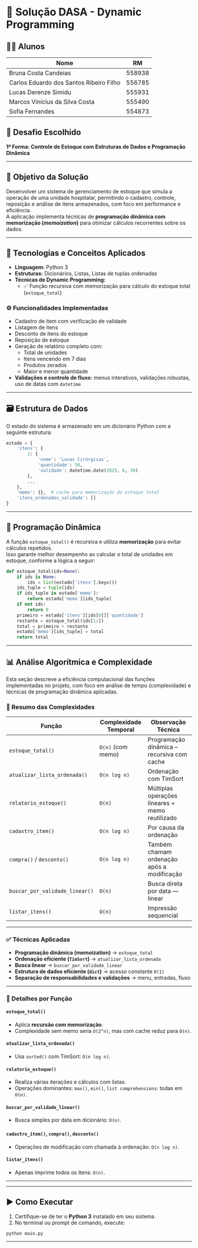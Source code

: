 # 🏥 Solução DASA - Dynamic Programming

## 👩‍🎓 Alunos

| Nome                                   | RM       |
|----------------------------------------|----------|
| Bruna Costa Candeias                   | 558938   |
| Carlos Eduardo dos Santos Ribeiro Filho| 556785   |
| Lucas Derenze Simidu                   | 555931   |
| Marcos Vinícius da Silva Costa         | 555490   |
| Sofia Fernandes                        | 554873   |


## 🎯 Desafio Escolhido

**1ª Forma: Controle de Estoque com Estruturas de Dados e Programação Dinâmica**

---

## 🧠 Objetivo da Solução

Desenvolver um sistema de gerenciamento de estoque que simula a operação de uma unidade hospitalar, permitindo o cadastro, controle, reposição e análise de itens armazenados, com foco em performance e eficiência.  
A aplicação implementa técnicas de **programação dinâmica com memorização (_memoization_)** para otimizar cálculos recorrentes sobre os dados.

---

## 🧰 Tecnologias e Conceitos Aplicados

- **Linguagem:** Python 3  
- **Estruturas:** Dicionários, Listas, Listas de tuplas ordenadas  
- **Técnicas de Dynamic Programming:**  
  - ✅ Função recursiva com memorização para cálculo do estoque total (`estoque_total`)

### ⚙️ Funcionalidades Implementadas

- Cadastro de item com verificação de validade  
- Listagem de itens  
- Desconto de itens do estoque  
- Reposição de estoque  
- Geração de relatório completo com:
  - Total de unidades  
  - Itens vencendo em 7 dias  
  - Produtos zerados  
  - Maior e menor quantidade  
- **Validações e controle de fluxo:** menus interativos, validações robustas, uso de datas com `datetime`

---

## 🗃️ Estrutura de Dados

O estado do sistema é armazenado em um dicionário Python com a seguinte estrutura:

```python
estado = {
    'itens': {
        1: {
            'nome': 'Luvas Cirúrgicas',
            'quantidade': 50,
            'validade': datetime.date(2025, 6, 30)
        },
        ...
    },
    'memo': {},  # cache para memorização do estoque total
    'itens_ordenados_validade': []
}
```

---

## 🔁 Programação Dinâmica

A função `estoque_total()` é recursiva e utiliza **memorização** para evitar cálculos repetidos.  
Isso garante melhor desempenho ao calcular o total de unidades em estoque, conforme a lógica a seguir:

```python
def estoque_total(ids=None):
    if ids is None:
        ids = list(estado['itens'].keys())
    ids_tuple = tuple(ids)
    if ids_tuple in estado['memo']:
        return estado['memo'][ids_tuple]
    if not ids:
        return 0
    primeiro = estado['itens'][ids[0]]['quantidade']
    restante = estoque_total(ids[1:])
    total = primeiro + restante
    estado['memo'][ids_tuple] = total
    return total
```

---

## 📊 Análise Algorítmica e Complexidade

Esta seção descreve a eficiência computacional das funções implementadas no projeto, com foco em análise de tempo (complexidade) e técnicas de programação dinâmica aplicadas.

### 🔎 Resumo das Complexidades

| Função                         | Complexidade Temporal       | Observação Técnica                                          |
|-------------------------------|-----------------------------|-------------------------------------------------------------|
| `estoque_total()`             | `O(n)` (com memo)           | Programação dinâmica – recursiva com cache                 |
| `atualizar_lista_ordenada()` | `O(n log n)`                | Ordenação com TimSort                                      |
| `relatorio_estoque()`        | `O(n)`                      | Múltiplas operações lineares + memo reutilizado            |
| `cadastro_item()`            | `O(n log n)`                | Por causa da ordenação                                     |
| `compra()` / `desconto()`    | `O(n log n)`                | Também chamam ordenação após a modificação                 |
| `buscar_por_validade_linear()` | `O(n)`                    | Busca direta por data — linear                            |
| `listar_itens()`             | `O(n)`                      | Impressão sequencial                                       |

---

### ✅ Técnicas Aplicadas

- **Programação dinâmica (memoization)** → `estoque_total`
- **Ordenação eficiente (`TimSort`)** → `atualizar_lista_ordenada`
- **Busca linear** → `buscar_por_validade_linear`
- **Estrutura de dados eficiente (`dict`)** → acesso constante `O(1)`
- **Separação de responsabilidades e validações** → menu, entradas, fluxo

---

### 🧠 Detalhes por Função

#### `estoque_total()`
- Aplica **recursão com memorização**.
- Complexidade sem memo seria `O(2^n)`, mas com cache reduz para `O(n)`.

#### `atualizar_lista_ordenada()`
- Usa `sorted()` com TimSort: `O(n log n)`.

#### `relatorio_estoque()`
- Realiza várias iterações e cálculos com listas.
- Operações dominantes: `max()`, `min()`, `list comprehensions`: todas em `O(n)`.

#### `buscar_por_validade_linear()`
- Busca simples por data em dicionário: `O(n)`.

#### `cadastro_item()`, `compra()`, `desconto()`
- Operações de modificação com chamada à ordenação: `O(n log n)`.

#### `listar_itens()`
- Apenas imprime todos os itens: `O(n)`.

---

---

## ▶️ Como Executar

1. Certifique-se de ter o **Python 3** instalado em seu sistema.  
2. No terminal ou prompt de comando, execute:

```bash
python main.py
```

---


